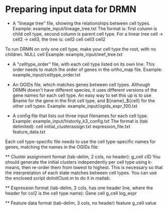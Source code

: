 # Preparing input data for DRMN

* A "lineage tree" file, showing the relationships between cell types.
Example: example_input/lineage_tree.txt
The format is: first column is child cell type, second column is parent cell type.
For a linear tree cell -> cell2 -> cell3, the tree is:
cell2   cell
cell3   cell2

To run DRMN on only one cell type, make your cell type the root, with no children.
NULL    cell
Example: example_input/mef_tree.txt

* A "celltype_order" file, with each cell type listed on its own line. 
This order needs to match the order of genes in the ortho_map file.
Example: example_input/celltype_order.txt

* An OGIDs file, which matches genes between cell types. 
Although DRMN doesn't have different species, it uses different versions of the gene names for each cell type. An easy way to set this up is to use $name for the gene in the first cell type, and ${name}_${cell} for the other cell types.
Example: example_input/ogids_expr_100.txt

* A config file that lists out three input filenames for each cell type.
Example: example_input/histonly_k3_config.txt
The format is (tab delimited):
cell    initial_clusterassign.txt     expression_file.txt    feature_data.txt

Each cell type-specific file needs to use the cell type-specific names for genes, matching the names in the OGIDs file:

** Cluster assignment format (tab-delim, 2 cols, no header):
g_cell    cID
You should generate the initial clusters independently per cell type using k-means, then re-order them from lowest to highest. This is necessary so that the interpretation of each state matches between cell types.
You can use the enclosed script doInitClust.m to do it in matlab.

** Expression format (tab-delim, 2 cols, has one header line, where the header for col2 is the cell type name):
Gene          cell
g_cell    log_expr

** Feature data format (tab-delim, 3 cols, no header)
feature     g_cell    value
